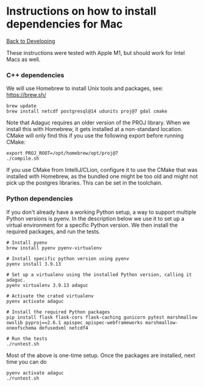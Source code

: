 # Instructions on how to install dependencies for Mac

[Back to Developing](../../Developing.md)

These instructions were tested with Apple M1, but should work for Intel Macs as well.

### C++ dependencies

We will use Homebrew to install Unix tools and packages, see: https://brew.sh/


```shell
brew update
brew install netcdf postgresql@14 udunits proj@7 gdal cmake
```

Note that Adaguc requires an older version of the PROJ library. When we install this with Homebrew,
it gets installed at a non-standard location.
CMake will only find this if you use the following export before running CMake:

```shell
export PROJ_ROOT=/opt/homebrew/opt/proj@7
./compile.sh
```

If you use CMake from IntelliJ/CLion, configure it to use the CMake that was installed with Homebrew,
as the bundled one might be too old and might not pick up the postgres libraries.
This can be set in the toolchain.

### Python dependencies

If you don't already have a working Python setup, a way to support multiple Python versions
is pyenv. In the description below we use it to set up a virtual environment for a specific Python version.
We then install the required packages, and run the tests.

```shell
# Install pyenv
brew install pyenv pyenv-virtualenv

# Install specific python version using pyenv
pyenv install 3.9.13

# Set up a virtualenv using the installed Python version, calling it adaguc.
pyenv virtualenv 3.9.13 adaguc

# Activate the crated virtualenv
pyenv activate adaguc

# Install the required Python packages
pip install flask flask-cors flask-caching gunicorn pytest marshmallow owslib pyproj==2.6.1 apispec apispec-webframeworks marshmallow-oneofschema defusedxml netcdf4

# Run the tests
./runtest.sh
```

Most of the above is one-time setup. Once the packages are installed, next time you can do
```shell
pyenv activate adaguc
./runtest.sh
```
